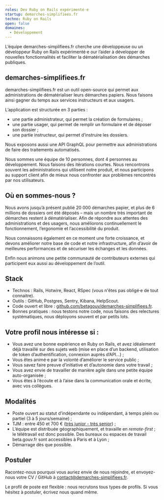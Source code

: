 ```yaml
---
roles: Dev Ruby on Rails expérimenté·e
startup: demarches-simplifiees.fr
techno: Ruby on Rails
open: false
domaines:
  - Développement
---
```


L’équipe demarches-simplifiees.fr cherche une développeuse ou un développeur Ruby on Rails expérimenté·e our l’aider à développer de nouvelles fonctionnalités et faciliter la dématérialisation des démarches publiques.

<!--more-->

## demarches-simplifiees.fr

demarches-simplifiees.fr est un outil open-source qui permet aux administrations de dématérialiser leurs démarches papiers. Nous faisons ainsi gagner du temps aux services instructeurs et aux usagers.

L’application est structurée en 3 parties :

- une partie administrateur, qui permet la création de formulaires ;
- une partie usager, qui permet de remplir un formulaire et de déposer son dossier ;
- une partie instructeur, qui permet d’instruire les dossiers.

Nous exposons aussi une API GraphQL pour permettre aux administrations de faire des traitements automatisés.

Nous sommes une équipe de 10 personnes, dont 4 personnes au développement. Nous faisons des itérations courtes. Nous rencontrons souvent les administrations qui utilisent notre produit, et nous participons au support client afin de mieux nous confronter aux problèmes rencontrés par nos utilisateurs.

## Où en sommes-nous ?

Nous avons jusqu’à présent publié 20 000 démarches papier, et plus de 6 millions de dossiers ont été déposés – mais un nombre très important de démarches restent à dématérialiser. Afin de répondre aux attentes des administrations et des usagers, nous améliorons continuellement le fonctionnement, l’ergonomie et l’accessibilité du produit.

Nous connaissons également en ce moment une forte croissance, et devons améliorer notre base de code et notre infrastructure, afin d’avoir de meilleures performances et de sécuriser les échanges et les données.

Enfin nous animons une petite communauté de contributeurs externes qui participent eux aussi au développement de l’outil.

## Stack

- Technos : Rails, Hotwire, React, RSpec (vous n'êtes pas obligé·e de tout connaitre).
- Outils : GitHub, Postgres, Sentry, Kibana, HelpScout.
- Code ouvert et libre : [github.com/betagouv/demarches-simplifiees.fr](https://github.com/betagouv/demarches-simplifiees.fr).
- Bonnes pratiques : nous testons notre code, nous faisons des relectures systématiques, nous déployons souvent et par petits lots.

## Votre profil nous intéresse si :

- Vous avez une bonne expérience en Ruby on Rails, et avez idéalement déjà travaillé sur des sujets web (mise en place d’un backend, utilisation de token d’authentification, connexion auprès d’API…) ;
- Vous êtes animé·e par la volonté d’améliorer le service public ;
- Vous savez faire preuve d’initiative et d’autonomie dans votre travail ;
- Vous avez envie de travailler de manière agile dans une petite équipe auto-organisée ;
- Vous êtes à l’écoute et à l’aise dans la communication orale et écrite, avec vos collègues.

## Modalités

- Poste ouvert au statut d’indépendante ou indépendant, à temps plein ou partiel (3 à 5 jours/semaine) ;
- TJM : entre 450 et 700 € ([très junior - très senior](https://doc.incubateur.net/communaute/travailler-a-beta-gouv/recrutement/observatoire-revenus#la-grille)) ;
- L’équipe est distribuée géographiquement, et travaille en _remote-first_ ; le télétravail est donc possible. Des bureaux ou espaces de travail beta.gouv.fr sont accessibles à Paris et à Lyon ;
- Démarrage dès que possible.

## Postuler

Racontez-nous pourquoi vous auriez envie de nous rejoindre, et envoyez-nous votre CV / GitHub à [contact@demarches-simplifiees.fr](mailto:contact@demarches-simplifiees.fr).

Le profil de poste est flexible : nous recrutons tous types de profils. Si vous hésitez à postuler, écrivez nous quand même.
